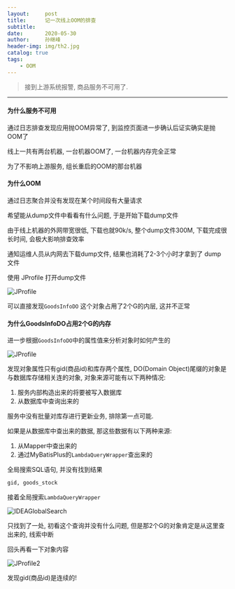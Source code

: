 ```yaml
---
layout:     post
title:      记一次线上OOM的排查
subtitle:   
date:       2020-05-30
author:     孙继峰
header-img: img/th2.jpg
catalog: true
tags:
    - OOM
---
```




> 接到上游系统报警, 商品服务不可用了.

---



#### 为什么服务不可用

通过日志排查发现应用抛OOM异常了, 到监控页面进一步确认后证实确实是抛OOM了

线上一共有两台机器, 一台机器OOM了, 一台机器内存完全正常

为了不影响上游服务, 组长重启的OOM的那台机器



#### 为什么OOM

通过日志聚合并没有发现在某个时间段有大量请求

希望能从dump文件中看看有什么问题, 于是开始下载dump文件

由于线上机器的外网带宽很低, 下载也就90k/s, 整个dump文件300M, 下载完成很长时间, 会极大影响排查效率

通知运维人员从内网去下载dump文件, 结果也消耗了2-3个小时才拿到了 dump 文件



使用 JProfile 打开dump文件

![JProfile](https://raw.githubusercontent.com/SunJiFengPlus/SunJiFengPlus.github.io/master/img/oom/JProfile1.png)

可以直接发现```GoodsInfoDO``` 这个对象占用了2个G的内层, 这并不正常



#### 为什么GoodsInfoDO占用2个G的内存

进一步根据```GoodsInfoDO```中的属性值来分析对象时如何产生的

![JProfile](https://raw.githubusercontent.com/SunJiFengPlus/SunJiFengPlus.github.io/master/img/oom/JProfile2.png)

发现对象属性只有gid(商品id)和库存两个属性, DO(Domain Object)尾缀的对象是与数据库存储相关连的对象, 对象来源可能有以下两种情况:

1. 服务内部构造出来的将要被写入数据库
2. 从数据库中查询出来的

服务中没有批量对库存进行更新业务, 排除第一点可能.

如果是从数据库中查出来的数据, 那这些数据有以下两种来源:

1. 从Mapper中查出来的
2. 通过MyBatisPlus的```LambdaQueryWrapper```查出来的

全局搜索SQL语句, 并没有找到结果

``` sql
gid, goods_stock
```

接着全局搜索```LambdaQueryWrapper```

![IDEAGlobalSearch](https://raw.githubusercontent.com/SunJiFengPlus/SunJiFengPlus.github.io/master/img/oom/IDEAGlobalSearch.png)

只找到了一处, 初看这个查询并没有什么问题, 但是那2个G的对象肯定是从这里查出来的, 线索中断



回头再看一下对象内容

![JProfile2](https://raw.githubusercontent.com/SunJiFengPlus/SunJiFengPlus.github.io/master/img/oom/JProfile2.png)

发现gid(商品id)是连续的!